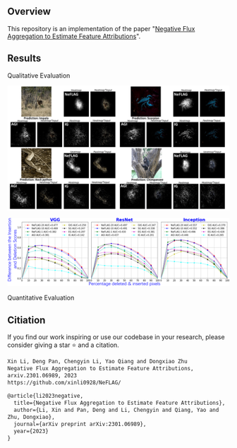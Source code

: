 Overview
----
This repository is an implementation of the paper "[Negative Flux Aggregation to Estimate Feature Attributions](https://arxiv.org/pdf/2301.06989.pdf)".

Results
----
Qualitative Evaluation

<p><img src="Example_Figures.png" alt="test" width="850"></p>
<p><img src="Diff_game.png" alt="test" width="850"></p>

Quantitative Evaluation

Citiation
----
If you find our work inspiring or use our codebase in your research, please consider giving a star ⭐ and a citation.

```
Xin Li, Deng Pan, Chengyin Li, Yao Qiang and Dongxiao Zhu
Negative Flux Aggregation to Estimate Feature Attributions, arxiv.2301.06989, 2023
https://github.com/xinli0928/NeFLAG/
```
```
@article{li2023negative,
  title={Negative Flux Aggregation to Estimate Feature Attributions},
  author={Li, Xin and Pan, Deng and Li, Chengyin and Qiang, Yao and Zhu, Dongxiao},
  journal={arXiv preprint arXiv:2301.06989},
  year={2023}
}
```

